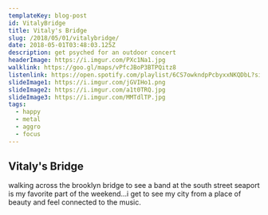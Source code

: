```yaml
---
templateKey: blog-post
id: VitalyBridge
title: Vitaly's Bridge
slug: /2018/05/01/vitalybridge/
date: 2018-05-01T03:48:03.125Z
description: get psyched for an outdoor concert
headerImage: https://i.imgur.com/PXc1Na1.jpg
walklink: https://goo.gl/maps/vPfcJBoP3BTPQitz8
listenlink: https://open.spotify.com/playlist/6CS7owkndpPcbyxxNKQDbL?si=J6Uwe84IRK2Hid8m74b4lQ
slideImage1: https://i.imgur.com/jGVIHo1.png
slideImage2: https://i.imgur.com/a1t0TRQ.jpg
slideImage3: https://i.imgur.com/MMTdlTP.jpg
tags:
  - happy
  - metal
  - aggro
  - focus
---
```


## Vitaly's Bridge

walking across the brooklyn bridge to see a band at the south street seaport is my favorite part of the weekend...i get to see my city from a place of beauty and feel connected to the music. 